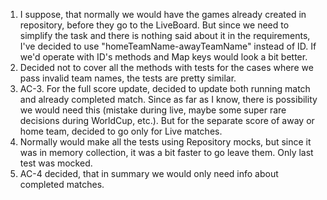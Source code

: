 1) I suppose, that normally we would have the games already created in repository, before they go to the LiveBoard.
But since we need to simplify the task and there is nothing said about it in the requirements, I've decided to
use "homeTeamName-awayTeamName" instead of ID. If we'd operate with ID's methods and Map keys would look
a bit better.
2) Decided not to cover all the methods with tests for the cases where we pass invalid team names, the tests
are pretty similar.
3) AC-3. For the full score update, decided to update both running match and already completed match. Since
as far as I know, there is possibility we would need this (mistake during live, maybe some super rare decisions
during WorldCup, etc.). But for the separate score of away or home team, decided to go only for Live matches.
4) Normally would make all the tests using Repository mocks, but since it was in memory collection, it was a bit faster
to go leave them. Only last test was mocked.
5) AC-4 decided, that in summary we would only need info about completed matches.